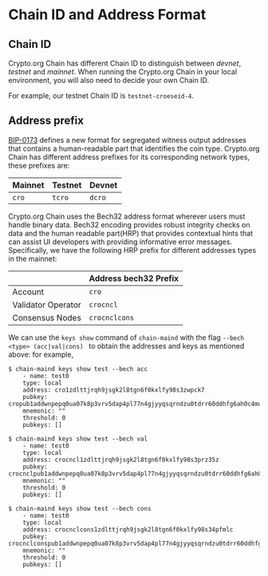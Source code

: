 # Chain ID and Address Format

## Chain ID

Crypto.org Chain has different Chain ID to distinguish between _devnet_, _testnet_ and _mainnet_. When running the Crypto.org Chain in your local environment, you will also need to decide your own Chain ID.

For example, our testnet Chain ID is `testnet-croeseid-4`.

## Address prefix

[BIP-0173](https://github.com/satoshilabs/slips/blob/master/slip-0173.md) defines a new format for segregated witness output addresses that contains a human-readable part that identifies the coin type. Crypto.org Chain has different address prefixes for its corresponding network types, these prefixes are:

| Mainnet | Testnet | Devnet |
| ------- | ------- | ------ |
| `cro`   | `tcro`  | `dcro` |

Crypto.org Chain uses the Bech32 address format wherever users must handle binary data. Bech32 encoding provides robust integrity checks on data and the human readable part(HRP) that provides contextual hints that can assist UI developers with providing informative error messages. Specifically, we have the following HRP prefix for different addresses types in the mainnet:

|                    | Address bech32 Prefix |
| ------------------ | --------------------- |
| Account            | `cro`                 |
| Validator Operator | `crocncl`             |
| Consensus Nodes    | `crocnclcons`         |

We can use the `keys show` command of `chain-maind` with the flag `--bech <type> (acc|val|cons) ` to obtain the addresses and keys as mentioned above: for example,

```
$ chain-maind keys show test --bech acc
    - name: test0
    type: local
    address: cro1zdlttjrqh9jsgk2l8tgn6f0kxlfy98s3zwpck7
    pubkey: cropub1addwnpepq0ua07k8p3vrv5dap4pl77n4gjyyqsqrndzu0tdrr60ddhfg6ah0c4mu5gw
    mnemonic: ""
    threshold: 0
    pubkeys: []

$ chain-maind keys show test --bech val
    - name: test0
    type: local
    address: crocncl1zdlttjrqh9jsgk2l8tgn6f0kxlfy98s3prz35z
    pubkey: crocnclpub1addwnpepq0ua07k8p3vrv5dap4pl77n4gjyyqsqrndzu0tdrr60ddhfg6ah0ck5ad5l
    mnemonic: ""
    threshold: 0
    pubkeys: []

$ chain-maind keys show test --bech cons
    - name: test0
    type: local
    address: crocnclcons1zdlttjrqh9jsgk2l8tgn6f0kxlfy98s34pfmlc
    pubkey: crocnclconspub1addwnpepq0ua07k8p3vrv5dap4pl77n4gjyyqsqrndzu0tdrr60ddhfg6ah0ch6kdrc
    mnemonic: ""
    threshold: 0
    pubkeys: []
```
